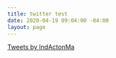 ```yaml
---
title: twitter test
date: 2020-04-19 09:04:00 -04:00
layout: page
---
```


<a class="twitter-timeline" href="https://twitter.com/IndActonMa?ref_src=twsrc%5Etfw">Tweets by IndActonMa</a> <script async src="https://platform.twitter.com/widgets.js" charset="utf-8"></script>